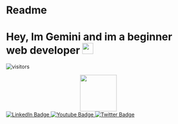 # Readme


<h1>
  Hey, Im Gemini and im a beginner web developer
  <img src="https://media.giphy.com/media/hvRJCLFzcasrR4ia7z/giphy.gif" width="30px"/>
</h1>



![visitors](https://visitor-badge.glitch.me/badge?page_id=Gemiinixd)











<div id="header" align="center">
  <img src="https://media1.giphy.com/media/W9MrfVxE4s2Zi/giphy.gif" width="100"/>
</div>




<div id="badges">
  <a href="https://www.soundcloud.com/Geminiifx">
    <img src="https://img.shields.io/badge/Soundcloud-Orange?style=for-the-badge&logo=Soundcloud&logoColor=orange" alt="LinkedIn Badge"/>
  </a>
  <a href="https://www.youtube.com/@geminiedit">
    <img src="https://img.shields.io/badge/YouTube-red?style=for-the-badge&logo=youtube&logoColor=white" alt="Youtube Badge"/>
  </a>
  <a href="https://www.twitter.com/arasvlrr">
    <img src="https://img.shields.io/badge/Twitter-blue?style=for-the-badge&logo=twitter&logoColor=white" alt="Twitter Badge"/>
  </a>
</div>
